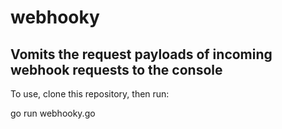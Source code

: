 # webhooky
Vomits the request payloads of incoming webhook requests to the console
----

To use, clone this repository, then run:

go run webhooky.go
